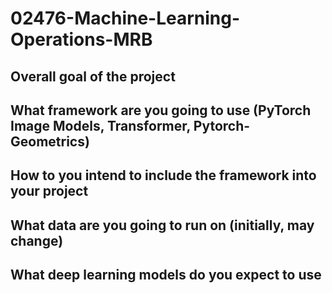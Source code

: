 # 02476-Machine-Learning-Operations-MRB
## Overall goal of the project
## What framework are you going to use (PyTorch Image Models, Transformer, Pytorch-Geometrics)
## How to you intend to include the framework into your project
## What data are you going to run on (initially, may change)
## What deep learning models do you expect to use

